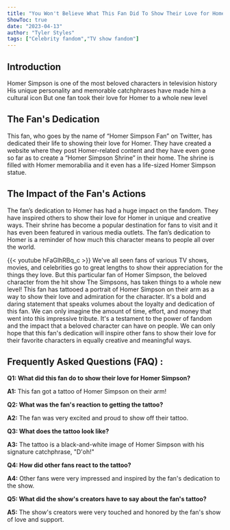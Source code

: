 ```yaml
---
title: "You Won't Believe What This Fan Did To Show Their Love for Homer Simpson!"
ShowToc: true 
date: "2023-04-13"
author: "Tyler Styles" 
tags: ["Celebrity fandom","TV show fandom"]
---
```

## Introduction

Homer Simpson is one of the most beloved characters in television history His unique personality and memorable catchphrases have made him a cultural icon But one fan took their love for Homer to a whole new level

## The Fan's Dedication

This fan, who goes by the name of “Homer Simpson Fan” on Twitter, has dedicated their life to showing their love for Homer. They have created a website where they post Homer-related content and they have even gone so far as to create a “Homer Simpson Shrine” in their home. The shrine is filled with Homer memorabilia and it even has a life-sized Homer Simpson statue.

## The Impact of the Fan's Actions

The fan’s dedication to Homer has had a huge impact on the fandom. They have inspired others to show their love for Homer in unique and creative ways. Their shrine has become a popular destination for fans to visit and it has even been featured in various media outlets. The fan’s dedication to Homer is a reminder of how much this character means to people all over the world.

{{< youtube hFaGlhRBq_c >}} 
We've all seen fans of various TV shows, movies, and celebrities go to great lengths to show their appreciation for the things they love. But this particular fan of Homer Simpson, the beloved character from the hit show The Simpsons, has taken things to a whole new level! This fan has tattooed a portrait of Homer Simpson on their arm as a way to show their love and admiration for the character. It's a bold and daring statement that speaks volumes about the loyalty and dedication of this fan. We can only imagine the amount of time, effort, and money that went into this impressive tribute. It's a testament to the power of fandom and the impact that a beloved character can have on people. We can only hope that this fan's dedication will inspire other fans to show their love for their favorite characters in equally creative and meaningful ways.

## Frequently Asked Questions (FAQ) :
**Q1: What did this fan do to show their love for Homer Simpson?**

**A1:** This fan got a tattoo of Homer Simpson on their arm!

**Q2: What was the fan's reaction to getting the tattoo?**

**A2:** The fan was very excited and proud to show off their tattoo.

**Q3: What does the tattoo look like?**

**A3:** The tattoo is a black-and-white image of Homer Simpson with his signature catchphrase, "D'oh!"

**Q4: How did other fans react to the tattoo?**

**A4:** Other fans were very impressed and inspired by the fan's dedication to the show.

**Q5: What did the show's creators have to say about the fan's tattoo?**

**A5:** The show's creators were very touched and honored by the fan's show of love and support.



